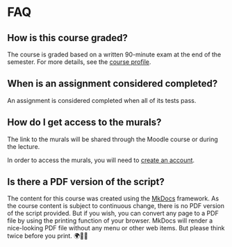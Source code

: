 <!-- page links -->
[course profile]: ./about/course_profile.md#assessment
[Mural]: https://www.mural.co/
[MkDocs]: https://www.mkdocs.org/

# FAQ

## How is this course graded?

The course is graded based on a written 90-minute exam at the end of the semester.
For more details, see the [course profile].

## When is an assignment considered completed?

An assignment is considered completed when all of its tests pass.

## How do I get access to the murals?

The link to the murals will be shared through the Moodle course or during the lecture.

In order to access the murals, you will need to [create an account][Mural].

## Is there a PDF version of the script?

The content for this course was created using the [MkDocs] framework.
As the course content is subject to continuous change, there is no PDF version of the script provided.
But if you wish, you can convert any page to a PDF file by using the printing function of your browser.
MkDocs will render a nice-looking PDF file without any menu or other web items.
But please think twice before you print. 🌍🌿🌈

